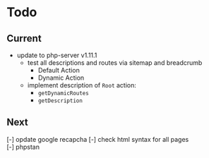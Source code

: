 # Todo

## Current

- update to php-server v1.11.1
  - test all descriptions and routes via sitemap and breadcrumb
    - Default Action
    - Dynamic Action
  - implement description of `Root` action:
    - `getDynamicRoutes`
    - `getDescription`

## Next

[-] opdate google recapcha
[-] check html syntax for all pages  
[-] phpstan  
